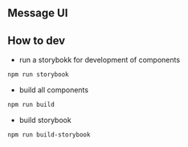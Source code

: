 Message UI
---

## How to dev

- run a storybokk for development of components 

```bash
npm run storybook
```

- build all components

```bash
npm run build
```

- build storybook

```bash
npm run build-storybook
```
